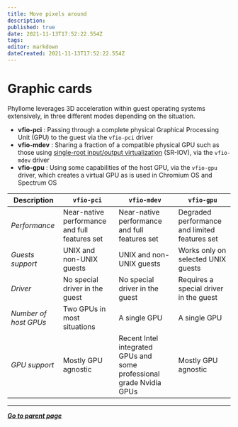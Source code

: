 ```yaml
---
title: Move pixels around
description: 
published: true
date: 2021-11-13T17:52:22.554Z
tags: 
editor: markdown
dateCreated: 2021-11-13T17:52:22.554Z
---
```


# Graphic cards

Phyllome leverages 3D acceleration within guest operating systems extensively, in three different modes depending on the situation.

* **vfio-pci** : Passing through a complete physical Graphical Processing Unit (GPU) to the guest via the `vfio-pci` driver
* **vfio-mdev** : Sharing a fraction of a compatible physical GPU such as those using [single-root input/output virtualization](https://en.wikipedia.org/wiki/Single-root_input/output_virtualization) (SR-IOV), via the `vfio-mdev` driver
* **vfio-gpu** : Using some capabilities of the host GPU, via the `vfio-gpu` driver, which creates a virtual GPU as is used in Chromium OS and Spectrum OS

| Description | `vfio-pci` | `vfio-mdev` | `vfio-gpu` |
|---|---|---|---|
| *Performance* | Near-native performance and full features set | Near-native performance and full features set | Degraded performance and limited features set |
| *Guests support* | UNIX and non-UNIX guests | UNIX and non-UNIX guests | Works only on selected UNIX guests |
| *Driver* | No special driver in the guest | No special driver in the guest | Requires a special driver in the guest |
| *Number of host GPUs* | Two GPUs in most situations | A single GPU | A single GPU |
| *GPU support* | Mostly GPU agnostic | Recent Intel integrated GPUs and some professional grade Nvidia GPUs | Mostly GPU agnostic |

---

*[**Go to parent page**](https://wiki.phyllo.me/)*